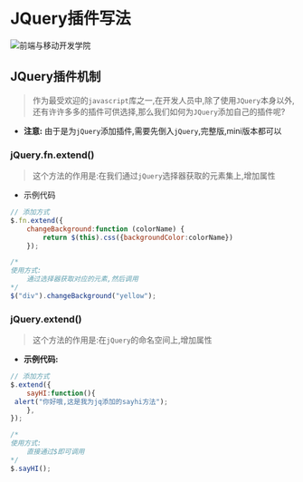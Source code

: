 # JQuery插件写法



![前端与移动开发学院][1]

## JQuery插件机制
>作为最受欢迎的`javascript`库之一,在开发人员中,除了使用`JQuery`本身以外,还有许许多多的插件可供选择,那么我们如何为`JQuery`添加自己的插件呢?

* **注意:**
由于是为`jQuery`添加插件,需要先倒入`jQuery`,完整版,mini版本都可以

### jQuery.fn.extend()
>这个方法的作用是:在我们通过`jQuery`选择器获取的元素集上,增加属性

* 示例代码


```javascript
// 添加方式
$.fn.extend({
	changeBackground:function (colorName) {
		return $(this).css({backgroundColor:colorName})
	});

/*
使用方式:
    通过选择器获取对应的元素,然后调用
*/
$("div").changeBackground("yellow");
```

### jQuery.extend()
>这个方法的作用是:在`jQuery`的命名空间上,增加属性

* **示例代码:**

```javascript
// 添加方式
$.extend({
	sayHI:function(){
 alert("你好哦,这是我为jq添加的sayhi方法");
	},
});

/*
使用方式:
    直接通过$即可调用
*/
$.sayHI();
```



  [1]: http://static.zybuluo.com/antumuFish/xfnngpb23mze67n7y3y9ir3l/desk.jpg




